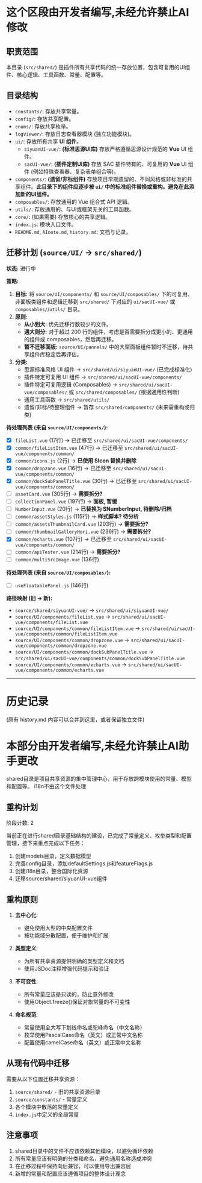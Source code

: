 # 这个区段由开发者编写,未经允许禁止AI修改

## 职责范围
本目录 (`src/shared/`) 是插件所有共享代码的统一存放位置，包含可复用的UI组件、核心逻辑、工具函数、常量、配置等。

## 目录结构

- `constants/`: 存放共享常量。
- `config/`: 存放共享配置。
- `enums/`: 存放共享枚举。
- `logViewer/`: 存放日志查看器模块 (独立功能模块)。
- `ui/`: 存放所有共享 **UI 组件**。
    - `siyuanUI-vue/`: **(标准思源UI库)** 存放严格遵循思源设计规范的 **Vue** UI 组件。
    - `sacUI-vue/`: **(插件定制UI库)** 存放 SAC 插件特有的、可复用的 **Vue** UI 组件 (例如特殊查看器、复杂表单组合等)。
- `components/`: **(遗留/非标组件)** 存放项目早期遗留的、不同风格或非标准的共享组件。**此目录下的组件应逐步被 `ui/` 中的标准组件替换或重构。避免在此添加新的UI组件。**
- `composables/`: 存放通用的 Vue 组合式 API 逻辑。
- `utils/`: 存放通用的、与UI或框架无关的工具函数。
- `core/`: (如果需要) 存放核心的共享逻辑。
- `index.js`: 模块入口文件。
- `README.md`, `AInote.md`, `history.md`: 文档与记录。

## 迁移计划 (`source/UI/` -> `src/shared/`)

**状态:** 进行中

**策略:**

1.  **目标:** 将 `source/UI/components/` 和 `source/UI/composables/` 下的可复用、非面板类组件和逻辑迁移到 `src/shared/` 下对应的 `ui/sacUI-vue/` 或 `composables/`/`utils/` 目录。
2.  **原则:**
    *   **从小到大:** 优先迁移行数较少的文件。
    *   **遇大则分:** 对于超过 200 行的组件，考虑是否需要拆分成更小的、更通用的组件或 composables，然后再迁移。
    *   **暂不迁移面板:** `source/UI/pannels/` 中的大型面板组件暂时不迁移，待共享组件库稳定后再评估。
3.  **分类:**
    *   思源标准风格 UI 组件 -> `src/shared/ui/siyuanUI-vue/` (已完成标准化)
    *   插件特定可复用 UI 组件 -> `src/shared/ui/sacUI-vue/components/`
    *   插件特定可复用逻辑 (Composables) -> `src/shared/ui/sacUI-vue/composables/` 或 `src/shared/composables/` (根据通用性判断)
    *   通用工具函数 -> `src/shared/utils/`
    *   遗留/非标/待整理组件 -> 暂存 `src/shared/components/` (未来需重构或归类)

**待处理列表 (来自 `source/UI/components/`):**

*   [x] `fileList.vue` (17行) -> 已迁移至 `src/shared/ui/sacUI-vue/components/`
*   [x] `common/fileListItem.vue` (47行) -> 已迁移至 `src/shared/ui/sacUI-vue/components/common/`
*   [x] `common/icons.js` (2行) -> **已使用 SIcon 替换并删除**
*   [x] `common/dropzone.vue` (16行) -> 已迁移至 `src/shared/ui/sacUI-vue/components/common/`
*   [x] `common/dockSubPanelTitle.vue` (30行) -> 已迁移至 `src/shared/ui/sacUI-vue/components/common/`
*   [ ] `assetCard.vue` (305行) -> **需要拆分?**
*   [ ] `collectionPanel.vue` (197行) -> **面板, 暂缓**
*   [ ] `NumberInput.vue` (20行) -> **已替换为 SNumberInput, 待删除/归档**
*   [ ] `common/assetStyles.js` (115行) -> **样式脚本? 待分析**
*   [ ] `common/assetsThumbnailCard.vue` (203行) -> **需要拆分?**
*   [ ] `common/thumbnailGalleryHori.vue` (236行) -> **需要拆分?**
*   [x] `common/echarts.vue` (107行) -> 已迁移至 `src/shared/ui/sacUI-vue/components/common/`
*   [ ] `common/apiTester.vue` (214行) -> **需要拆分?**
*   [ ] `common/multiSrcImage.vue` (136行)

**待处理列表 (来自 `source/UI/composables/`):**

*   [ ] `useFloatablePanel.js` (146行)


**路径映射 (旧 -> 新):**

*   `source/shared/siyuanUI-vue/` -> `src/shared/ui/siyuanUI-vue/`
*   `source/UI/components/fileList.vue` -> `src/shared/ui/sacUI-vue/components/fileList.vue`
*   `source/UI/components/common/fileListItem.vue` -> `src/shared/ui/sacUI-vue/components/common/fileListItem.vue`
*   `source/UI/components/common/dropzone.vue` -> `src/shared/ui/sacUI-vue/components/common/dropzone.vue`
*   `source/UI/components/common/dockSubPanelTitle.vue` -> `src/shared/ui/sacUI-vue/components/common/dockSubPanelTitle.vue`
*   `source/UI/components/common/echarts.vue` -> `src/shared/ui/sacUI-vue/components/common/echarts.vue`

---

# 历史记录

(原有 history.md 内容可以合并到这里，或者保留独立文件)

# 本部分由开发者编写,未经允许禁止AI助手更改

shared目录是项目共享资源的集中管理中心，用于存放跨模块使用的常量、模型和配置等。
i18n不由这个文件处理


## 重构计划

阶段计数: 2

当前正在进行shared目录基础结构的建设，已完成了常量定义、枚举类型和配置管理，接下来重点完成以下任务：

1. 创建models目录，定义数据模型
2. 完善config目录，添加defaultSettings.js和featureFlags.js
3. 创建i18n目录，整合国际化资源
4. 迁移source/shared/siyuanUI-vue组件

## 重构原则

1. **去中心化**:
   - 避免使用大型的中央配置文件
   - 按功能域分散配置，便于维护和扩展

2. **类型定义**:
   - 为所有共享资源提供明确的类型定义和文档
   - 使用JSDoc注释增强代码提示和验证

3. **不可变性**:
   - 所有常量应该是只读的，防止意外修改
   - 使用Object.freeze()保证对象常量的不可变性

4. **命名规范**:
   - 常量使用全大写下划线命名或驼峰命名（中文名称）
   - 枚举使用PascalCase命名（英文）或正常中文名称
   - 配置使用camelCase命名（英文）或正常中文名称

## 从现有代码中迁移

需要从以下位置迁移共享资源：

1. `source/shared/` - 旧的共享资源目录
2. `source/constants/` - 常量定义
3. 各个模块中散落的常量定义
4. `index.js`中定义的全局常量

## 注意事项

1. shared目录中的文件不应该依赖其他模块，以避免循环依赖
2. 所有常量应该有明确的分类和命名，避免通用名称造成冲突
3. 在迁移过程中保持向后兼容，可以使用导出兼容层
4. 新增的常量和配置应该遵循项目的整体设计理念 